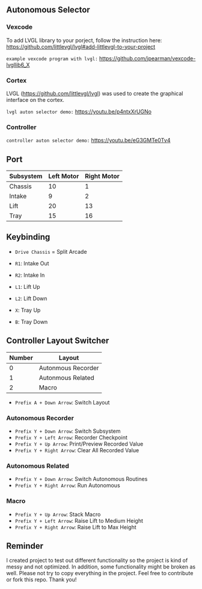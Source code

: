 ## Autonomous Selector

### Vexcode

To add LVGL library to your porject, follow the instruction here: https://github.com/littlevgl/lvgl#add-littlevgl-to-your-project

`example vexcode program with lvgl:` https://github.com/jpearman/vexcode-lvgllib6_X

### Cortex

LVGL (https://github.com/littlevgl/lvgl) was used to create the graphical interface on the cortex.

`lvgl auton selector demo:` https://youtu.be/p4ntxXrUGNo


### Controller

`controller auton selector demo:` https://youtu.be/eG3GMTe0Tv4

## Port

| Subsystem | Left Motor | Right Motor |
| ------------- | ------------- | ------------- |
| Chassis | 10 | 1 |
| Intake | 9 | 2 |
| Lift | 20 | 13 |
| Tray | 15 | 16 |

## Keybinding

* `Drive Chassis` = Split Arcade

* `R1`: Intake Out
* `R2`: Intake In

* `L1`: Lift Up
* `L2`: Lift Down

* `X`: Tray Up
* `B`: Tray Down

## Controller Layout Switcher

| Number  | Layout |
| ------------- | ------------- |
| 0  | Autonmous Recorder  |
| 1  | Autonmous Related  |
| 2  | Macro  |

* `Prefix A + Down Arrow`: Switch Layout

### Autonomous Recorder

* `Prefix Y + Down Arrow`: Switch Subsystem
* `Prefix Y + Left Arrow`: Recorder Checkpoint
* `Prefix Y + Up Arrow`: Print/Preview Recorded Value
* `Prefix Y + Right Arrow`: Clear All Recorded Value

### Autonomous Related

* `Prefix Y + Down Arrow`: Switch Autonomous Routines
* `Prefix Y + Right Arrow`: Run Autonomous

### Macro

* `Prefix Y + Up Arrow`: Stack Macro
* `Prefix Y + Left Arrow`: Raise Lift to Medium Height
* `Prefix Y + Right Arrow`: Raise Lift to Max Height

## Reminder

I created project to test out different functionality so the project is kind of messy and not optimized. In addition, some functionality might be broken as well. Please not try to copy everything in the project. Feel free to contribute or fork this repo. Thank you!
